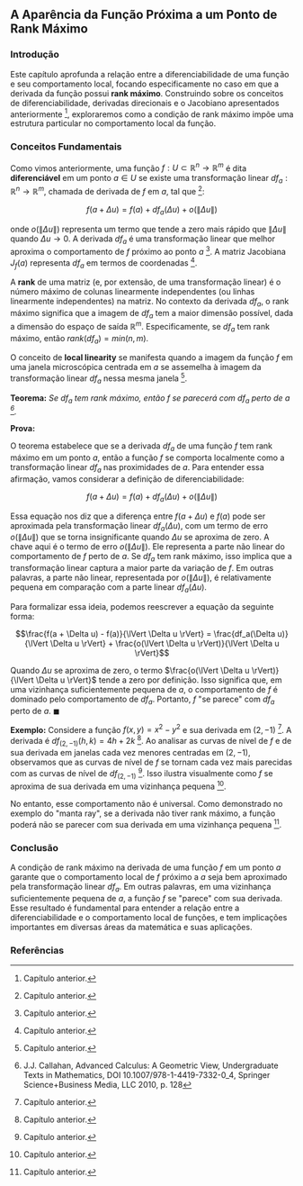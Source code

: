 ## A Aparência da Função Próxima a um Ponto de Rank Máximo

### Introdução
Este capítulo aprofunda a relação entre a diferenciabilidade de uma função e seu comportamento local, focando especificamente no caso em que a derivada da função possui **rank máximo**. Construindo sobre os conceitos de diferenciabilidade, derivadas direcionais e o Jacobiano apresentados anteriormente [^1], exploraremos como a condição de rank máximo impõe uma estrutura particular no comportamento local da função.

### Conceitos Fundamentais
Como vimos anteriormente, uma função $f: U \subset \mathbb{R}^n \to \mathbb{R}^m$ é dita **diferenciável** em um ponto $a \in U$ se existe uma transformação linear $df_a: \mathbb{R}^n \to \mathbb{R}^m$, chamada de derivada de $f$ em $a$, tal que [^1]:

$$f(a + \Delta u) = f(a) + df_a(\Delta u) + o(\lVert \Delta u \rVert)$$

onde $o(\lVert \Delta u \rVert)$ representa um termo que tende a zero mais rápido que $\lVert \Delta u \rVert$ quando $\Delta u \to 0$. A derivada $df_a$ é uma transformação linear que melhor aproxima o comportamento de $f$ próximo ao ponto $a$ [^1]. A matriz Jacobiana $J_f(a)$ representa $df_a$ em termos de coordenadas [^1].

A **rank** de uma matriz (e, por extensão, de uma transformação linear) é o número máximo de colunas linearmente independentes (ou linhas linearmente independentes) na matriz. No contexto da derivada $df_a$, o rank máximo significa que a imagem de $df_a$ tem a maior dimensão possível, dada a dimensão do espaço de saída $\mathbb{R}^m$. Especificamente, se $df_a$ tem rank máximo, então $rank(df_a) = min(n, m)$.

O conceito de **local linearity** se manifesta quando a imagem da função $f$ em uma janela microscópica centrada em $a$ se assemelha à imagem da transformação linear $df_a$ nessa mesma janela [^1].

**Teorema:** *Se $df_a$ tem rank máximo, então $f$ se parecerá com $df_a$ perto de $a$ [^24].*

**Prova:**

O teorema estabelece que se a derivada $df_a$ de uma função $f$ tem rank máximo em um ponto $a$, então a função $f$ se comporta localmente como a transformação linear $df_a$ nas proximidades de $a$.  Para entender essa afirmação, vamos considerar a definição de diferenciabilidade:

$$f(a + \Delta u) = f(a) + df_a(\Delta u) + o(\lVert \Delta u \rVert)$$

Essa equação nos diz que a diferença entre $f(a + \Delta u)$ e $f(a)$ pode ser aproximada pela transformação linear $df_a(\Delta u)$, com um termo de erro $o(\lVert \Delta u \rVert)$ que se torna insignificante quando $\Delta u$ se aproxima de zero.  A chave aqui é o termo de erro $o(\lVert \Delta u \rVert)$. Ele representa a parte não linear do comportamento de $f$ perto de $a$. Se $df_a$ tem rank máximo, isso implica que a transformação linear captura a maior parte da variação de $f$. Em outras palavras, a parte não linear, representada por $o(\lVert \Delta u \rVert)$, é relativamente pequena em comparação com a parte linear $df_a(\Delta u)$.

Para formalizar essa ideia, podemos reescrever a equação da seguinte forma:

$$\frac{f(a + \Delta u) - f(a)}{\lVert \Delta u \rVert} = \frac{df_a(\Delta u)}{\lVert \Delta u \rVert} + \frac{o(\lVert \Delta u \rVert)}{\lVert \Delta u \rVert}$$

Quando $\Delta u$ se aproxima de zero, o termo $\frac{o(\lVert \Delta u \rVert)}{\lVert \Delta u \rVert}$ tende a zero por definição. Isso significa que, em uma vizinhança suficientemente pequena de $a$, o comportamento de $f$ é dominado pelo comportamento de $df_a$. Portanto, $f$ "se parece" com $df_a$ perto de $a$. $\blacksquare$

**Exemplo:** Considere a função $f(x,y) = x^2 - y^2$ e sua derivada em $(2,-1)$ [^1]. A derivada é $df_{(2,-1)}(h,k) = 4h + 2k$ [^1]. Ao analisar as curvas de nível de $f$ e de sua derivada em janelas cada vez menores centradas em $(2,-1)$, observamos que as curvas de nível de $f$ se tornam cada vez mais parecidas com as curvas de nível de $df_{(2,-1)}$ [^1]. Isso ilustra visualmente como $f$ se aproxima de sua derivada em uma vizinhança pequena [^1].

No entanto, esse comportamento não é universal. Como demonstrado no exemplo do "manta ray", se a derivada não tiver rank máximo, a função poderá não se parecer com sua derivada em uma vizinhança pequena [^1].

### Conclusão
A condição de rank máximo na derivada de uma função $f$ em um ponto $a$ garante que o comportamento local de $f$ próximo a $a$ seja bem aproximado pela transformação linear $df_a$. Em outras palavras, em uma vizinhança suficientemente pequena de $a$, a função $f$ se "parece" com sua derivada. Esse resultado é fundamental para entender a relação entre a diferenciabilidade e o comportamento local de funções, e tem implicações importantes em diversas áreas da matemática e suas aplicações.

### Referências
[^1]: Capítulo anterior.
[^24]: J.J. Callahan, Advanced Calculus: A Geometric View, Undergraduate Texts in Mathematics, DOI 10.1007/978-1-4419-7332-0_4, Springer Science+Business Media, LLC 2010, p. 128

<!-- END -->